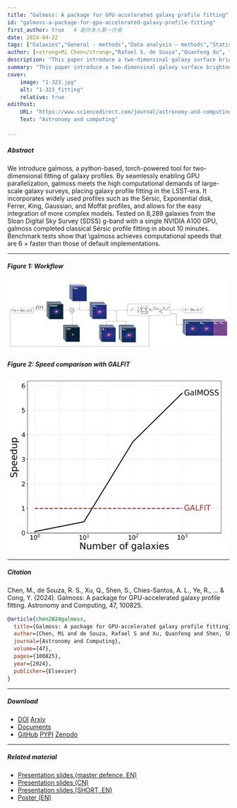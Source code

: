 ```yaml
---
title: "Galmoss: A package for GPU-accelerated galaxy profile fitting" 
id: "galmoss-a-package-for-gpu-accelerated-galaxy-profile-fitting"
first_author: true   # 是你本人第一作者
date: 2024-04-22  
tags: ["Galaxies","General - methods","Data analysis – methods","Statistical – GPU computing"]
author: [<strong>Mi Chen</strong>,"Rafael S. de Souza","Quanfeng Xu", "Shiyin Shen", "Ana L. Chies-Santos", "Renhao Ye", "Marco A. Canossa-Gosteinski", "Yanping Cong"]
description: "This paper introduce a two-dimensinal galaxy surface brightness fitting pacakge, which could be super fast under the accaleration of GPU. Published in the Journal Astronomy and computing, 2024." 
summary: "This paper introduce a two-dimensinal galaxy surface brightness fitting pacakge, which could be super fast under the accaleration of GPU. Published in the Astronomy and computing, 2024." 
cover:
    image: "1-323.jpg"
    alt: "1-323_fitting"
    relative: true
editPost:
    URL: "https://www.sciencedirect.com/journal/astronomy-and-computing"
    Text: "Astronomy and computing"

---
```




##### Abstract

We introduce galmoss, a python-based, torch-powered tool for two-dimensional fitting of galaxy profiles. By seamlessly enabling GPU parallelization, galmoss meets the high computational demands of large-scale galaxy surveys, placing galaxy profile fitting in the LSST-era. It incorporates widely used profiles such as the Sérsic, Exponential disk, Ferrer, King, Gaussian, and Moffat profiles, and allows for the easy integration of more complex models. Tested on 8,289 galaxies from the Sloan Digital Sky Survey (SDSS) g-band with a single NVIDIA A100 GPU, galmoss completed classical Sérsic profile fitting in about 10 minutes. Benchmark tests show that \galmoss achieves computational speeds that are 6 $\times$ faster than those of default implementations.

---

##### Figure 1: Workflow

![](workflow.jpg)

##### Figure 2: Speed comparison with GALFIT
![](speed.jpg)

---

##### Citation

Chen, M., de Souza, R. S., Xu, Q., Shen, S., Chies-Santos, A. L., Ye, R., ... & Cong, Y. (2024). Galmoss: A package for GPU-accelerated galaxy profile fitting. Astronomy and Computing, 47, 100825.

```BibTeX
@article{chen2024galmoss,
  title={Galmoss: A package for GPU-accelerated galaxy profile fitting},
  author={Chen, Mi and de Souza, Rafael S and Xu, Quanfeng and Shen, Shiyin and Chies-Santos, Ana L and Ye, Renhao and Canossa-Gosteinski, Marco A and Cong, Yanping},
  journal={Astronomy and Computing},
  volume={47},
  pages={100825},
  year={2024},
  publisher={Elsevier}
}
```

---

##### Download

+ [DOI](https://doi.org/10.1016/j.ascom.2024.100825)  [Arxiv](https://arxiv.org/abs/2404.07780)
+ [Documents](https://galmoss.readthedocs.io/en/latest/#)
+ [GitHub](https://github.com/Chenmi0619/GALMoss/) [PYPI](https://pypi.org/project/galmoss/) [Zenodo]( https://zenodo.org/records/10996455)

---

##### Related material

+ [Presentation slides (master defence, EN)](galmoss_MasterDefence_24.05.13.pdf)
+ [Presentation slides (CN)](galmoss_chinesePRE_24.05.07.pdf)
+ [Presentation slides (SHORT, EN)](galmoss_short_23.09.25.pdf)
+ [Poster (EN)](post230925.pdf)